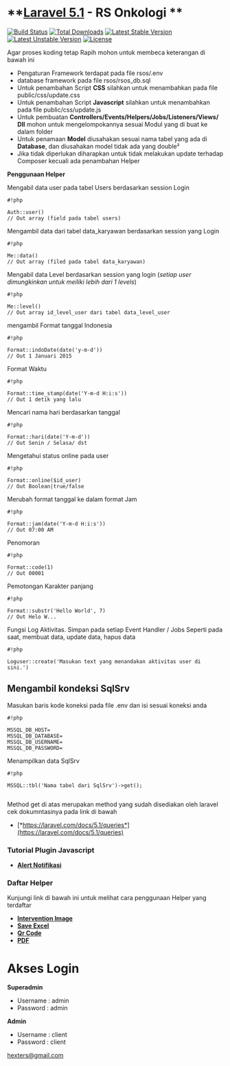 # **[Laravel 5.1](http://laravel.com/docs/5.0/) - RS Onkologi ** #

[![Build Status](https://travis-ci.org/laravel/framework.svg)](https://travis-ci.org/laravel/framework)
[![Total Downloads](https://poser.pugx.org/laravel/framework/d/total.svg)](https://packagist.org/packages/laravel/framework)
[![Latest Stable Version](https://poser.pugx.org/laravel/framework/v/stable.svg)](https://packagist.org/packages/laravel/framework)
[![Latest Unstable Version](https://poser.pugx.org/laravel/framework/v/unstable.svg)](https://packagist.org/packages/laravel/framework)
[![License](https://poser.pugx.org/laravel/framework/license.svg)](https://packagist.org/packages/laravel/framework)


Agar proses koding tetap Rapih mohon untuk membeca keterangan di bawah ini

* Pengaturan Framework terdapat pada file rsos/.env
* database framework pada file rsos/rsos_db.sql
* Untuk penambahan Script **CSS** silahkan untuk menambahkan pada file public/css/update.css
* Untuk penambahan Script **Javascript** silahkan untuk menambahkan pada file public/css/update.js
* Untuk pembuatan **Controllers/Events/Helpers/Jobs/Listeners/Views/ Dll** mohon untuk mengelompokannya sesuai Modul yang di buat ke dalam folder
* Untuk penamaan **Model** diusahakan sesuai nama tabel yang ada di **Database**, dan diusahakan model tidak ada yang double²
* Jika tidak diperlukan diharapkan untuk tidak melakukan update terhadap Composer kecuali ada penambahan Helper

**Penggunaan Helper**

Mengabil data user pada tabel Users berdasarkan session Login

```
#!php

Auth::user()
// Out array (field pada tabel users)
```

Mengambil data dari tabel data_karyawan berdasarkan session yang Login

```
#!php

Me::data()
// Out array (filed pada tabel data_karyawan)
```

Mengabil data Level berdasarkan session yang login (*setiap user dimungkinkan untuk meiliki lebih dari 1 levels*)

```
#!php

Me::level()
// Out array id_level_user dari tabel data_level_user
```
mengambil Format tanggal Indonesia

```
#!php

Format::indoDate(date('y-m-d'))
// Out 1 Januari 2015
```

Format Waktu 


```
#!php

Format::time_stamp(date('Y-m-d H:i:s'))
// Out 1 detik yang lalu
```

Mencari nama hari berdasarkan tanggal


```
#!php

Format::hari(date('Y-m-d'))
// Out Senin / Selasa/ dst
```

Mengetahui status online pada user


```
#!php

Format::online($id_user)
// Out Boolean|true/false
```

Merubah format tanggal ke dalam format Jam

```
#!php

Format::jam(date('Y-m-d H:i:s'))
// Out 07:00 AM
```

Penomoran

```
#!php

Format::code(1)
// Out 00001
```

Pemotongan Karakter panjang

```
#!php

Format::substr('Hello World', 7)
// Out Helo W...
```

Fungsi Log Aktivitas.
Simpan pada setiap Event Handler / Jobs Seperti pada saat, membuat data, update data, hapus data

```
#!php

Loguser::create('Masukan text yang menandakan aktivitas user di sini.')

```

## **Mengambil kondeksi SqlSrv** ##

Masukan baris kode koneksi pada file .env dan isi sesuai koneksi anda

```
#!php

MSSQL_DB_HOST=
MSSQL_DB_DATABASE=
MSSQL_DB_USERNAME=
MSSQL_DB_PASSWORD=

```

Menampilkan data SqlSrv

```
#!php

MSSQL::tbl('Nama tabel dari SqlSrv')->get();


```


Method get di atas merupakan method yang sudah disediakan oleh laravel cek dokumntasinya pada link di bawah

* [*https://laravel.com/docs/5.1/queries*](https://laravel.com/docs/5.1/queries)


### **Tutorial Plugin Javascript** ###

* [**Alert Notifikasi**](http://t4t5.github.io/sweetalert/)


### **Daftar Helper** ###

Kunjungi link di bawah ini untuk melihat cara penggunaan Helper yang terdaftar

* [**Intervention Image**](http://image.intervention.io/)
* [**Save Excel**](http://www.maatwebsite.nl/laravel-excel/docs)
* [**Qr Code**](https://github.com/SimpleSoftwareIO/simple-qrcode)
* [**PDF**](https://github.com/barryvdh/laravel-dompdf)

# **Akses Login** #

**Superadmin**

* Username : admin
* Password : admin

**Admin**

* Username : client
* Password : client


hexters@gmail.com
